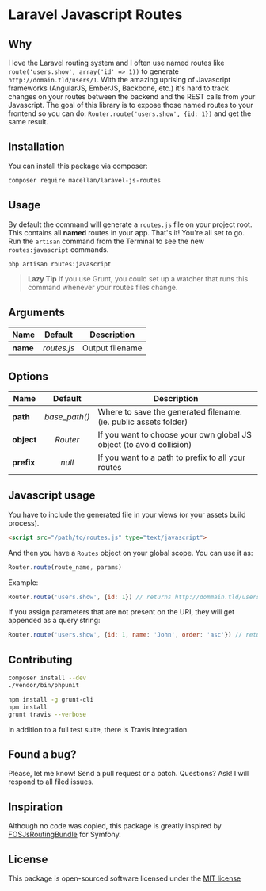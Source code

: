 # Laravel Javascript Routes

## Why

I love the Laravel routing system and I often use named routes like `route('users.show', array('id' => 1))` to generate `http://domain.tld/users/1`.
With the amazing uprising of Javascript frameworks (AngularJS, EmberJS, Backbone, etc.) it's hard to track changes on your routes between the backend and the REST calls from your Javascript.
The goal of this library is to expose those named routes to your frontend so you can do: `Router.route('users.show', {id: 1})` and get the same result.

## Installation

You can install this package via composer:

``` bash
composer require macellan/laravel-js-routes
```

## Usage

By default the command will generate a `routes.js` file on your project root. This contains all **named** routes in your app.
That's it! You're all set to go. Run the `artisan` command from the Terminal to see the new `routes:javascript` commands.

```bash
php artisan routes:javascript
```

> **Lazy Tip** If you use Grunt, you could set up a watcher that runs this command whenever your routes files change.

## Arguments

| Name     | Default     | Description     |
| -------- |:-----------:| --------------- |
| **name** | *routes.js* | Output filename |

## Options

| Name     | Default     | Description     |
| -------- |:-----------:| --------------- |
| **path**   | *base_path()* | Where to save the generated filename. (ie. public assets folder) |
| **object** | *Router*      | If you want to choose your own global JS object (to avoid collision) |
| **prefix** | *null*        | If you want to a path to prefix to all your routes |

## Javascript usage

You have to include the generated file in your views (or your assets build process).

```html
<script src="/path/to/routes.js" type="text/javascript">
```

And then you have a `Routes` object on your global scope. You can use it as:

```javascript
Router.route(route_name, params)
```

Example:

```javascript
Router.route('users.show', {id: 1}) // returns http://dommain.tld/users/1
```

If you assign parameters that are not present on the URI, they will get appended as a query string:

```javascript
Router.route('users.show', {id: 1, name: 'John', order: 'asc'}) // returns http://dommain.tld/users/1?name=John&order=asc
```

## Contributing

```bash
composer install --dev
./vendor/bin/phpunit
```

```bash
npm install -g grunt-cli
npm install
grunt travis --verbose
```

In addition to a full test suite, there is Travis integration.

## Found a bug?

Please, let me know! Send a pull request or a patch. Questions? Ask! I will respond to all filed issues.

## Inspiration

Although no code was copied, this package is greatly inspired by [FOSJsRoutingBundle](https://github.com/FriendsOfSymfony/FOSJsRoutingBundle) for Symfony.

## License

This package is open-sourced software licensed under the [MIT license](http://opensource.org/licenses/MIT)

